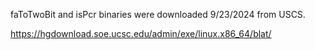 faToTwoBit and isPcr binaries were downloaded 9/23/2024 from USCS.

https://hgdownload.soe.ucsc.edu/admin/exe/linux.x86_64/blat/
